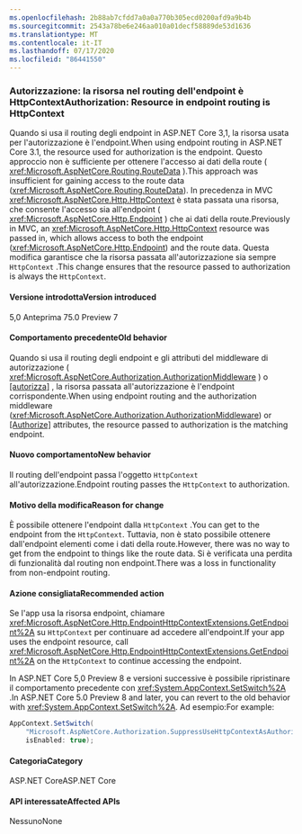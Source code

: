```yaml
---
ms.openlocfilehash: 2b88ab7cfdd7a0a0a770b305ecd0200afd9a9b4b
ms.sourcegitcommit: 2543a78be6e246aa010a01decf58889de53d1636
ms.translationtype: MT
ms.contentlocale: it-IT
ms.lasthandoff: 07/17/2020
ms.locfileid: "86441550"
---
```

### <a name="authorization-resource-in-endpoint-routing-is-httpcontext"></a><span data-ttu-id="b8028-101">Autorizzazione: la risorsa nel routing dell'endpoint è HttpContext</span><span class="sxs-lookup"><span data-stu-id="b8028-101">Authorization: Resource in endpoint routing is HttpContext</span></span>

<span data-ttu-id="b8028-102">Quando si usa il routing degli endpoint in ASP.NET Core 3,1, la risorsa usata per l'autorizzazione è l'endpoint.</span><span class="sxs-lookup"><span data-stu-id="b8028-102">When using endpoint routing in ASP.NET Core 3.1, the resource used for authorization is the endpoint.</span></span> <span data-ttu-id="b8028-103">Questo approccio non è sufficiente per ottenere l'accesso ai dati della route ( <xref:Microsoft.AspNetCore.Routing.RouteData> ).</span><span class="sxs-lookup"><span data-stu-id="b8028-103">This approach was insufficient for gaining access to the route data (<xref:Microsoft.AspNetCore.Routing.RouteData>).</span></span> <span data-ttu-id="b8028-104">In precedenza in MVC <xref:Microsoft.AspNetCore.Http.HttpContext> è stata passata una risorsa, che consente l'accesso sia all'endpoint ( <xref:Microsoft.AspNetCore.Http.Endpoint> ) che ai dati della route.</span><span class="sxs-lookup"><span data-stu-id="b8028-104">Previously in MVC, an <xref:Microsoft.AspNetCore.Http.HttpContext> resource was passed in, which allows access to both the endpoint (<xref:Microsoft.AspNetCore.Http.Endpoint>) and the route data.</span></span> <span data-ttu-id="b8028-105">Questa modifica garantisce che la risorsa passata all'autorizzazione sia sempre `HttpContext` .</span><span class="sxs-lookup"><span data-stu-id="b8028-105">This change ensures that the resource passed to authorization is always the `HttpContext`.</span></span>

#### <a name="version-introduced"></a><span data-ttu-id="b8028-106">Versione introdotta</span><span class="sxs-lookup"><span data-stu-id="b8028-106">Version introduced</span></span>

<span data-ttu-id="b8028-107">5,0 Anteprima 7</span><span class="sxs-lookup"><span data-stu-id="b8028-107">5.0 Preview 7</span></span>

#### <a name="old-behavior"></a><span data-ttu-id="b8028-108">Comportamento precedente</span><span class="sxs-lookup"><span data-stu-id="b8028-108">Old behavior</span></span>

<span data-ttu-id="b8028-109">Quando si usa il routing degli endpoint e gli attributi del middleware di autorizzazione ( <xref:Microsoft.AspNetCore.Authorization.AuthorizationMiddleware> ) o [[autorizza]](xref:Microsoft.AspNetCore.Authorization.AuthorizeAttribute) , la risorsa passata all'autorizzazione è l'endpoint corrispondente.</span><span class="sxs-lookup"><span data-stu-id="b8028-109">When using endpoint routing and the authorization middleware (<xref:Microsoft.AspNetCore.Authorization.AuthorizationMiddleware>) or [[Authorize]](xref:Microsoft.AspNetCore.Authorization.AuthorizeAttribute) attributes, the resource passed to authorization is the matching endpoint.</span></span>

#### <a name="new-behavior"></a><span data-ttu-id="b8028-110">Nuovo comportamento</span><span class="sxs-lookup"><span data-stu-id="b8028-110">New behavior</span></span>

<span data-ttu-id="b8028-111">Il routing dell'endpoint passa l'oggetto `HttpContext` all'autorizzazione.</span><span class="sxs-lookup"><span data-stu-id="b8028-111">Endpoint routing passes the `HttpContext` to authorization.</span></span>

#### <a name="reason-for-change"></a><span data-ttu-id="b8028-112">Motivo della modifica</span><span class="sxs-lookup"><span data-stu-id="b8028-112">Reason for change</span></span>

<span data-ttu-id="b8028-113">È possibile ottenere l'endpoint dalla `HttpContext` .</span><span class="sxs-lookup"><span data-stu-id="b8028-113">You can get to the endpoint from the `HttpContext`.</span></span> <span data-ttu-id="b8028-114">Tuttavia, non è stato possibile ottenere dall'endpoint elementi come i dati della route.</span><span class="sxs-lookup"><span data-stu-id="b8028-114">However, there was no way to get from the endpoint to things like the route data.</span></span> <span data-ttu-id="b8028-115">Si è verificata una perdita di funzionalità dal routing non endpoint.</span><span class="sxs-lookup"><span data-stu-id="b8028-115">There was a loss in functionality from non-endpoint routing.</span></span>

#### <a name="recommended-action"></a><span data-ttu-id="b8028-116">Azione consigliata</span><span class="sxs-lookup"><span data-stu-id="b8028-116">Recommended action</span></span>

<span data-ttu-id="b8028-117">Se l'app usa la risorsa endpoint, chiamare <xref:Microsoft.AspNetCore.Http.EndpointHttpContextExtensions.GetEndpoint%2A> su `HttpContext` per continuare ad accedere all'endpoint.</span><span class="sxs-lookup"><span data-stu-id="b8028-117">If your app uses the endpoint resource, call <xref:Microsoft.AspNetCore.Http.EndpointHttpContextExtensions.GetEndpoint%2A> on the `HttpContext` to continue accessing the endpoint.</span></span>

<span data-ttu-id="b8028-118">In ASP.NET Core 5,0 Preview 8 e versioni successive è possibile ripristinare il comportamento precedente con <xref:System.AppContext.SetSwitch%2A> .</span><span class="sxs-lookup"><span data-stu-id="b8028-118">In ASP.NET Core 5.0 Preview 8 and later, you can revert to the old behavior with <xref:System.AppContext.SetSwitch%2A>.</span></span> <span data-ttu-id="b8028-119">Ad esempio:</span><span class="sxs-lookup"><span data-stu-id="b8028-119">For example:</span></span>

```csharp
AppContext.SetSwitch(
    "Microsoft.AspNetCore.Authorization.SuppressUseHttpContextAsAuthorizationResource",
    isEnabled: true);
```

#### <a name="category"></a><span data-ttu-id="b8028-120">Categoria</span><span class="sxs-lookup"><span data-stu-id="b8028-120">Category</span></span>

<span data-ttu-id="b8028-121">ASP.NET Core</span><span class="sxs-lookup"><span data-stu-id="b8028-121">ASP.NET Core</span></span>

#### <a name="affected-apis"></a><span data-ttu-id="b8028-122">API interessate</span><span class="sxs-lookup"><span data-stu-id="b8028-122">Affected APIs</span></span>

<span data-ttu-id="b8028-123">Nessuno</span><span class="sxs-lookup"><span data-stu-id="b8028-123">None</span></span>

<!--

#### Affected APIs

Not detectable via API analysis

-->
